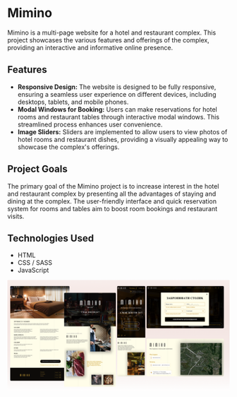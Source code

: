 # Mimino

Mimino is a multi-page website for a hotel and restaurant complex.
This project showcases the various features and offerings of the complex, providing an interactive and informative online presence.

## Features
- **Responsive Design:** The website is designed to be fully responsive, ensuring a seamless user experience on different devices, including desktops, tablets, and mobile phones.
- **Modal Windows for Booking:** Users can make reservations for hotel rooms and restaurant tables through interactive modal windows. This streamlined process enhances user convenience.
- **Image Sliders:** Sliders are implemented to allow users to view photos of hotel rooms and restaurant dishes, providing a visually appealing way to showcase the complex's offerings.

## Project Goals
The primary goal of the Mimino project is to increase interest in the hotel and restaurant complex by presenting all the advantages of staying and dining at the complex.
The user-friendly interface and quick reservation system for rooms and tables aim to boost room bookings and restaurant visits.

## Technologies Used
- HTML
- CSS / SASS
- JavaScript

![preview](./src/images/preview.png)

